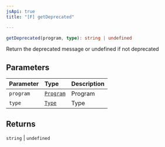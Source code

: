 ```yaml
---
jsApi: true
title: "[F] getDeprecated"

---
```

```ts
getDeprecated(program, type): string | undefined
```

Return the deprecated message or undefined if not deprecated

## Parameters

| Parameter | Type | Description |
| :------ | :------ | :------ |
| `program` | [`Program`](../interfaces/Program.md) | Program |
| `type` | [`Type`](../type-aliases/Type.md) | Type |

## Returns

`string` \| `undefined`
